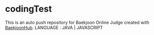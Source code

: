# codingTest
This is an auto push repository for Baekjoon Online Judge created with [BaekjoonHub](https://github.com/BaekjoonHub/BaekjoonHub).
LANGUAGE : JAVA | JAVASCRIPT
